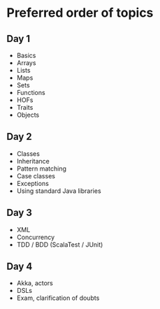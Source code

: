 # Preferred order of topics

## Day 1

 - Basics
 - Arrays
 - Lists
 - Maps
 - Sets
 - Functions
 - HOFs
 - Traits
 - Objects

## Day 2

 - Classes
 - Inheritance
 - Pattern matching
 - Case classes
 - Exceptions
 - Using standard Java libraries

## Day 3

 - XML
 - Concurrency
 - TDD / BDD (ScalaTest / JUnit)

## Day 4

 - Akka, actors
 - DSLs
 - Exam, clarification of doubts 